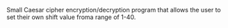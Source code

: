 Small Caesar cipher encryption/decryption program that allows the user to set their own shift value froma range of 1-40.
